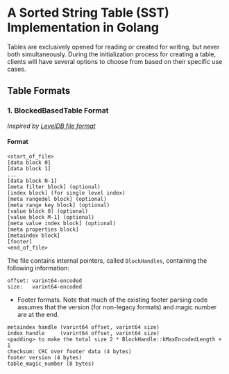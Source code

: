 # A Sorted String Table (SST) Implementation in Golang

Tables are exclusively opened for reading or created for writing, but never both simultaneously.
During the initialization process for creating a table, clients will have several options to choose 
from based on their specific use cases.

## Table Formats 

### 1. BlockedBasedTable Format 

_Inspired by [LevelDB file format](https://github.com/google/leveldb/blob/main/doc/table_format.md)_

#### Format 

```
<start_of_file>
[data block 0]
[data block 1]
...
[data block N-1]
[meta filter block] (optional)
[index block] (for single level index)
[meta rangedel block] (optional)
[meta range key block] (optional)
[value block 0] (optional)
[value block M-1] (optional)
[meta value index block] (optional)
[meta properties block]
[metaindex block]
[footer]
<end_of_file>
```

The file contains internal pointers, called `BlockHandles`, containing the following information:
```
offset: varint64-encoded
size:   varint64-encoded
```

- Footer formats. Note that much of the existing footer parsing code assumes that the version (for non-legacy formats) 
and magic number are at the end.

```
metaindex handle (varint64 offset, varint64 size)
index handle     (varint64 offset, varint64 size)
<padding> to make the total size 2 * BlockHandle::kMaxEncodedLength + 1
checksum: CRC over footer data (4 bytes)
footer version (4 bytes)
table_magic_number (8 bytes)
```